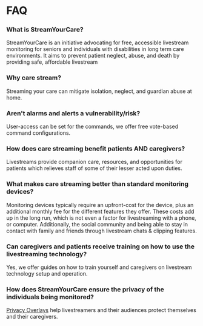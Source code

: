 # FAQ

### What is StreamYourCare?
StreamYourCare is an initiative advocating for free, accessible livestream monitoring for seniors and individuals with disabilities in long term care environments. It aims to prevent patient neglect, abuse, and death by providing safe, affordable livestream

### Why care stream?
Streaming your care can mitigate isolation, neglect, and guardian abuse at home.

### Aren't alarms and alerts a vulnerability/risk?
User-access can be set for the commands, we offer free vote-based command configurations.

### How does care streaming benefit patients AND caregivers?
Livestreams provide companion care, resources, and opportunities for patients which relieves staff of some of their lesser acted upon duties.


### What makes care streaming better than standard monitoring devices?
Monitoring devices typically require an upfront-cost for the device, plus an additional monthly fee for the different features they offer. These costs add up in the long run, which is not even a factor for livestreaming with a phone, or computer. Additionally, the social community and being able to stay in contact with family and friends through livestream chats & clipping features.

### Can caregivers and patients receive training on how to use the livestreaming technology? 
Yes, we offer guides on how to train yourself and caregivers on livestream technology setup and operation.

### How does StreamYourCare ensure the privacy of the individuals being monitored?
[Privacy Overlays](tools/syc/guides/configs.md#brb) help livestreamers and their audiences protect themselves and their caregivers.